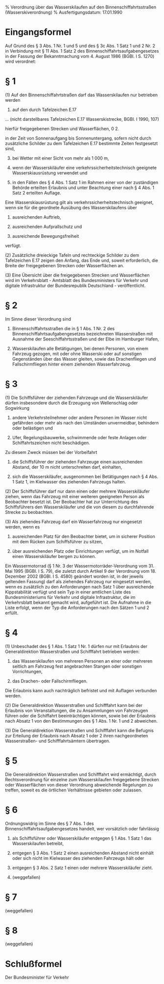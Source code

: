 % Verordnung über das Wasserskilaufen auf den Binnenschiffahrtsstraßen  (Wasserskiverordnung)
% Ausfertigungsdatum: 17.01.1990
 
# Eingangsformel

Auf Grund des § 3 Abs. 1 Nr. 1 und 5 und des § 3c Abs. 1 Satz 1 und 2 Nr. 2 in Verbindung mit § 11 Abs. 1 Satz 2 des Binnenschiffahrtsaufgabengesetzes in der Fassung der Bekanntmachung vom 4. August 1986 (BGBl. I S. 1270) wird verordnet:

# § 1

(1) Auf den Binnenschiffahrtstraßen darf das Wasserskilaufen nur betrieben werden

1. auf den durch Tafelzeichen E.17

  
... (nicht darstellbares Tafelzeichen E.17 Wasserskistrecke, BGBl. I 1990, 107)

hierfür freigegebenen Strecken und Wasserflächen, 0 2.

in der Zeit von Sonnenaufgang bis Sonnenuntergang, sofern nicht durch zusätzliche Schilder zu dem Tafelzeichen E.17 bestimmte Zeiten festgesetzt sind,

3. bei Wetter mit einer Sicht von mehr als 1 000 m,

4. wenn der Wasserskiläufer eine verkehrssicherheitstechnisch geeignete Wasserskiausrüstung verwendet und

5. in den Fällen des § 4 Abs. 1 Satz 1 im Rahmen einer von der zuständigen Behörde erteilten Erlaubnis und unter Beachtung einer nach § 4 Abs. 1 Satz 2 erteilten Auflage.

Eine Wasserskiausrüstung gilt als verkehrssicherheitstechnisch geeignet, wenn sie für die geordnete Ausübung des Wasserskilaufens über

1. ausreichenden Auftrieb,

2. ausreichenden Aufprallschutz und

3. ausreichende Bewegungsfreiheit

verfügt.

(2) Zusätzliche dreieckige Tafeln und rechteckige Schilder zu dem Tafelzeichen E.17 zeigen den Anfang, das Ende und, soweit erforderlich, die Breite der freigegebenen Strecken oder Wasserflächen an.

(3) Eine Übersicht über die freigegebenen Strecken und Wasserflächen wird im Verkehrsblatt - Amtsblatt des Bundesministers für Verkehr und digitale Infrastruktur der Bundesrepublik Deutschland - veröffentlicht.

# § 2

Im Sinne dieser Verordnung sind

1. Binnenschiffahrtsstraßen die in § 1 Abs. 1 Nr. 2 des Binnenschiffahrtsaufgabengesetzes bezeichneten Wasserstraßen mit Ausnahme der Seeschiffahrtsstraßen und der Elbe im Hamburger Hafen,

2. Wasserskilaufen alle Betätigungen, bei denen Personen, von einem Fahrzeug gezogen, mit oder ohne Wasserski oder auf sonstigen Gegenständen über das Wasser gleiten, sowie das Drachenfliegen und Fallschirmfliegen hinter einem ziehenden Wasserfahrzeug.

# § 3

(1) Die Schiffsführer der ziehenden Fahrzeuge und die Wasserskiläufer dürfen insbesondere durch die Erzeugung von Wellenschlag oder Sogwirkung

1. andere Verkehrsteilnehmer oder andere Personen im Wasser nicht gefährden oder mehr als nach den Umständen unvermeidbar, behindern oder belästigen und

2. Ufer, Regelungsbauwerke, schwimmende oder feste Anlagen oder Schiffahrtszeichen nicht beschädigen.

Zu diesem Zweck müssen bei der Vorbeifahrt

1. die Schiffsführer der ziehenden Fahrzeuge einen ausreichenden Abstand, der 10 m nicht unterschreiten darf, einhalten,

2. sich die Wasserskiläufer, ausgenommen bei Betätigungen nach § 4 Abs. 1 Satz 1, im Kielwasser des ziehenden Fahrzeugs halten.

(2) Der Schiffsführer darf nur dann einen oder mehrere Wasserskiläufer ziehen, wenn das Fahrzeug mit einer weiteren geeigneten Person als Beobachter besetzt ist. Der Beobachter hat zur Unterrichtung des Schiffsführers den Wasserskiläufer und die von diesem zu durchfahrende Strecke zu beobachten.

(3) Als ziehendes Fahrzeug darf ein Wasserfahrzeug nur eingesetzt werden, wenn es

1. ausreichenden Platz für den Beobachter bietet, um in sicherer Position mit dem Rücken zum Schiffsführer zu sitzen,

2. über ausreichenden Platz oder Einrichtungen verfügt, um im Notfall einen Wasserskiläufer bergen zu können.

Ein Wassermotorrad (§ 1 Nr. 3 der Wassermotorräder-Verordnung vom 31. Mai 1995 (BGBl. I S. 79), die zuletzt durch Artikel 9 der Verordnung vom 18. Dezember 2002 (BGBl. I S. 4580) geändert worden ist, in der jeweils geltenden Fassung) darf als ziehendes Fahrzeug nur eingesetzt werden, wenn es zusätzlich zu den Anforderungen nach Satz 1 über ausreichende Kippstabilität verfügt und sein Typ in einer amtlichen Liste des Bundesministeriums für Verkehr und digitale Infrastruktur, die im Verkehrsblatt bekannt gemacht wird, aufgeführt ist. Die Aufnahme in die Liste erfolgt, wenn der Typ die Anforderungen nach den Sätzen 1 und 2 erfüllt.

# § 4

(1) Unbeschadet des § 1 Abs. 1 Satz 1 Nr. 1 dürfen nur mit Erlaubnis der Generaldirektion Wasserstraßen und Schifffahrt betrieben werden:

1. das Wasserskilaufen von mehreren Personen an einer oder mehreren seitlich am Fahrzeug fest angebrachten Stangen oder sonstigen Vorrichtungen,

2. das Drachen- oder Fallschirmfliegen.

Die Erlaubnis kann auch nachträglich befristet und mit Auflagen verbunden werden.

(2) Die Generaldirektion Wasserstraßen und Schifffahrt kann bei der Erlaubnis von Veranstaltungen, die zu Ansammlungen von Fahrzeugen führen oder die Schiffahrt beeinträchtigen können, sowie bei der Erlaubnis nach Absatz 1 von den Bestimmungen des § 1 Abs. 1 Nr. 1 und 2 abweichen.

(3) Die Generaldirektion Wasserstraßen und Schifffahrt kann die Befugnis zur Erteilung der Erlaubnis nach Absatz 1 oder 2 ihren nachgeordneten Wasserstraßen- und Schifffahrtsämtern übertragen.

# § 5

Die Generaldirektion Wasserstraßen und Schifffahrt wird ermächtigt, durch Rechtsverordnung für einzelne zum Wasserskilaufen freigegebene Strecken oder Wasserflächen von dieser Verordnung abweichende Regelungen zu treffen, soweit es die örtlichen Verhältnisse gebieten oder zulassen.

# § 6

Ordnungswidrig im Sinne des § 7 Abs. 1 des Binnenschiffahrtsaufgabengesetzes handelt, wer vorsätzlich oder fahrlässig

1. als Schiffsführer oder Wasserskiläufer entgegen § 1 Abs. 1 Satz 1 das Wasserskilaufen betreibt,

2. entgegen § 3 Abs. 1 Satz 2 einen ausreichenden Abstand nicht einhält oder sich nicht im Kielwasser des ziehenden Fahrzeugs hält oder

3. entgegen § 3 Abs. 2 Satz 1 einen oder mehrere Wasserskiläufer zieht.

4. (weggefallen)

# § 7

(weggefallen)

# § 8

(weggefallen)

# Schlußformel

Der Bundesminister für Verkehr
